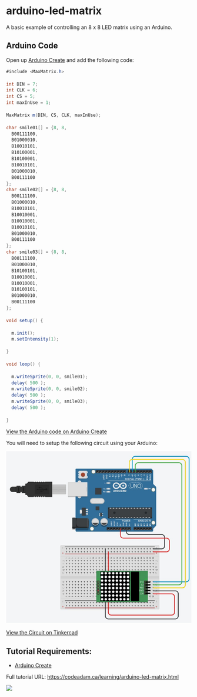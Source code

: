 # arduino-led-matrix

A basic example of controlling an 8 x 8 LED matrix using an Arduino.

## Arduino Code

Open up [Arduino Create](https://create.arduino.cc/editor/) and add the following code:

```csharp
#include <MaxMatrix.h>

int DIN = 7;
int CLK = 6;
int CS = 5;
int maxInUse = 1;

MaxMatrix m(DIN, CS, CLK, maxInUse); 

char smile01[] = {8, 8,
  B00111100,
  B01000010,
  B10010101,
  B10100001,
  B10100001,
  B10010101,
  B01000010,
  B00111100
};
char smile02[] = {8, 8,
  B00111100,
  B01000010,
  B10010101,
  B10010001,
  B10010001,
  B10010101,
  B01000010,
  B00111100
};
char smile03[] = {8, 8,
  B00111100,
  B01000010,
  B10100101,
  B10010001,
  B10010001,
  B10100101,
  B01000010,
  B00111100
};

void setup() {
  
  m.init();
  m.setIntensity(1);
  
}

void loop() {
  
  m.writeSprite(0, 0, smile01);
  delay( 500 );
  m.writeSprite(0, 0, smile02);
  delay( 500 );
  m.writeSprite(0, 0, smile03);
  delay( 500 );
  
}
```

[View the Arduino code on Arduino Create](https://create.arduino.cc/editor/professoradam/3858d28f-b91f-4d77-a90e-ff8519007a8a/preview)

You will need to setup the following circuit using your Arduino:

![Tinkercad Circuit](https://raw.githubusercontent.com/codeadamca/arduino-led-matrix/main/tinkercad-led-matrix.jpg)

[View the Circuit on Tinkercad](https://www.tinkercad.com/things/cirt8n99Qga)


## Tutorial Requirements:

* [Arduino Create](https://create.arduino.cc/editor) 

Full tutorial URL: https://codeadam.ca/learning/arduino-led-matrix.html

<a href="https://codeadam.ca">
<img src="https://codeadam.ca/images/code-block.png" width="100">
</a>
